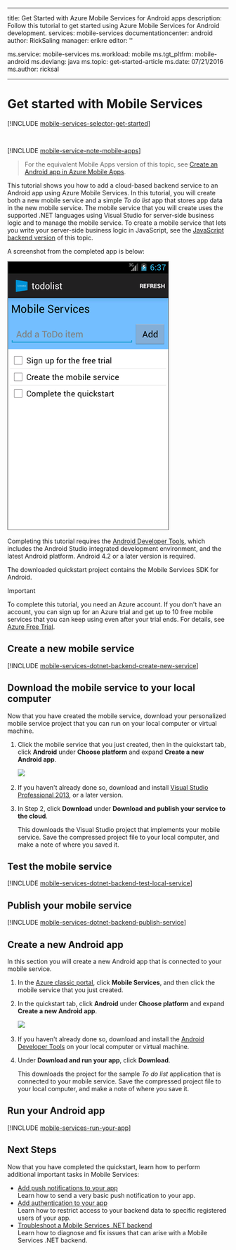 
---
title: Get Started with Azure Mobile Services for Android apps
description: Follow this tutorial to get started using Azure Mobile Services for Android development.
services: mobile-services
documentationcenter: android
author: RickSaling
manager: erikre
editor: ''

ms.service: mobile-services
ms.workload: mobile
ms.tgt_pltfrm: mobile-android
ms.devlang: java
ms.topic: get-started-article
ms.date: 07/21/2016
ms.author: ricksal

---
# <a name="getting-started"> </a>Get started with Mobile Services
[!INCLUDE [mobile-services-selector-get-started](../../includes/mobile-services-selector-get-started.md)]

&nbsp;

[!INCLUDE [mobile-service-note-mobile-apps](../../includes/mobile-services-note-mobile-apps.md)]

> For the equivalent Mobile Apps version of this topic, see [Create an Android app in Azure Mobile Apps](../app-service-mobile/app-service-mobile-android-get-started.md).
> 
> 

This tutorial shows you how to add a cloud-based backend service to an Android app using Azure Mobile Services. In this tutorial, you will create both a new mobile service and a simple *To do list* app that stores app data in the new mobile service. The mobile service that you will create uses the supported .NET languages using Visual Studio for server-side business logic and to manage the mobile service. To create a mobile service that lets you write your server-side business logic in JavaScript, see the [JavaScript backend version](mobile-services-android-get-started.md) of this topic.

A screenshot from the completed app is below:

![](./media/mobile-services-dotnet-backend-android-get-started/mobile-quickstart-completed-android.png)

Completing this tutorial requires the [Android Developer Tools][Android Studio], which includes the Android Studio integrated development environment, and the latest Android platform. Android 4.2 or a later version is required.

The downloaded quickstart project contains the Mobile Services SDK for Android.

> [!IMPORTANT]
> To complete this tutorial, you need an Azure account. If you don't have an account, you can sign up for an Azure trial and get up to 10 free mobile services that you can keep using even after your trial ends. For details, see [Azure Free Trial](https://azure.microsoft.com/pricing/free-trial/?WT.mc_id=AE564AB28).
> 
> 

## <a name="create-new-service"> </a>Create a new mobile service
[!INCLUDE [mobile-services-dotnet-backend-create-new-service](../../includes/mobile-services-dotnet-backend-create-new-service.md)]

## Download the mobile service to your local computer
Now that you have created the mobile service, download your personalized mobile service project that you can run on your local computer or virtual machine.

1. Click the mobile service that you just created, then in the quickstart tab, click **Android** under **Choose platform** and expand **Create a new Android app**.
   
    ![][1]
2. If you haven't already done so, download and install [Visual Studio Professional 2013](https://go.microsoft.com/fwLink/p/?LinkID=391934), or a later version.
3. In Step 2, click **Download** under **Download and publish your service to the cloud**.
   
    This downloads the Visual Studio project that implements your mobile service. Save the compressed project file to your local computer, and make a note of where you saved it.

## Test the mobile service
[!INCLUDE [mobile-services-dotnet-backend-test-local-service](../../includes/mobile-services-dotnet-backend-test-local-service.md)]

## Publish your mobile service
[!INCLUDE [mobile-services-dotnet-backend-publish-service](../../includes/mobile-services-dotnet-backend-publish-service.md)]

## Create a new Android app
In this section you will create a new Android app that is connected to your mobile service.

1. In the [Azure classic portal], click **Mobile Services**, and then click the mobile service that you just created.
2. In the quickstart tab, click **Android** under **Choose platform** and expand **Create a new Android app**.
   
    ![][2]
3. If you haven't already done so, download and install the [Android Developer Tools][Android SDK] on your local computer or virtual machine.
4. Under **Download and run your app**, click **Download**.
   
      This downloads the project for the sample *To do list* application that is connected to your mobile service. Save the compressed project file to your local computer, and make a note of where you save it.

## Run your Android app
[!INCLUDE [mobile-services-run-your-app](../../includes/mobile-services-android-get-started.md)]

## <a name="next-steps"> </a>Next Steps
Now that you have completed the quickstart, learn how to perform additional important tasks in Mobile Services:

* [Add push notifications to your app]
  <br/>Learn how to send a very basic push notification to your app.
* [Add authentication to your app]
  <br/>Learn how to restrict access to your backend data to specific registered users of your app.
* [Troubleshoot a Mobile Services .NET backend]
  <br/> Learn how to diagnose and fix issues that can arise with a Mobile Services .NET backend.

<!-- Anchors. -->
[Getting started with Mobile Services]:#getting-started
[Create a new mobile service]:#create-new-service
[Define the mobile service instance]:#define-mobile-service-instance
[Next Steps]:#next-steps

<!-- Images. -->
[0]: ./media/mobile-services-dotnet-backend-android-get-started/mobile-quickstart-completed-android.png
[1]: ./media/mobile-services-dotnet-backend-android-get-started/mobile-quickstart-steps-vs-AS.png
[2]: ./media/mobile-services-dotnet-backend-android-get-started/mobile-quickstart-steps-android-AS.png


[6]: ./media/mobile-services-dotnet-backend-android-get-started/mobile-portal-quickstart-android.png
[7]: ./media/mobile-services-dotnet-backend-android-get-started/mobile-quickstart-steps-android.png
[8]: ./media/mobile-services-dotnet-backend-android-get-started/mobile-eclipse-quickstart.png

[10]: ./media/mobile-services-dotnet-backend-android-get-started/mobile-quickstart-startup-android.png
[11]: ./media/mobile-services-dotnet-backend-android-get-started/mobile-data-tab.png
[12]: ./media/mobile-services-dotnet-backend-android-get-started/mobile-data-browse.png

[14]: ./media/mobile-services-dotnet-backend-android-get-started/mobile-services-import-android-workspace.png
[15]: ./media/mobile-services-dotnet-backend-android-get-started/mobile-services-import-android-project.png

<!-- URLs. -->
[Get started (Eclipse)]: mobile-services-dotnet-backend-android-get-started-ec.md
[Add push notifications to your app]: mobile-services-dotnet-backend-android-get-started-push.md
[Add authentication to your app]: mobile-services-dotnet-backend-android-get-started-auth.md
[Android SDK]: https://go.microsoft.com/fwLink/p/?LinkID=280125
[Android Studio]: https://developer.android.com/sdk/index.html
[Mobile Services Android SDK]: https://go.microsoft.com/fwLink/p/?LinkID=266533
[Troubleshoot a Mobile Services .NET backend]: mobile-services-dotnet-backend-how-to-troubleshoot.md

[Azure classic portal]: https://manage.windowsazure.com/
